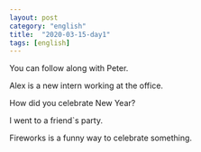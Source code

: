 ```yaml
---
layout: post
category: "english"
title:  "2020-03-15-day1"
tags: [english]
---
```

You can follow along with Peter.

Alex is a new intern working at the office.

How did you celebrate New Year?

I went to a friend`s party.

Fireworks is a funny way to celebrate something.

